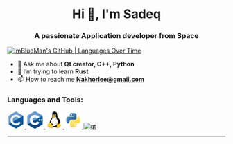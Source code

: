 <!--
## Hi there 👋


**imBlueMan/imBlueMan** is a ✨ _special_ ✨ repository because its `README.md` (this file) appears on your GitHub profile.

Here are some ideas to get you started:

- 🔭 I’m currently working on ...
- 🌱 I’m currently learning ...
- 👯 I’m looking to collaborate on ...
- 🤔 I’m looking for help with ...
- 💬 Ask me about ...
- 📫 How to reach me: ...
- 😄 Pronouns: ...
- ⚡ Fun fact: ...
<h3 align="left">Connect with me:</h3>

-->
<h1 align="center">Hi 👋, I'm Sadeq</h1>
<h3 align="center">A passionate Application developer from Space</h3>

[![imBlueMan's GitHub | Languages Over Time](https://stats.quira.sh/imBlueMan/languages-over-time?theme=dark)](https://quira.sh?utm_source=widgets&utm_campaign=imBlueMan)

- 💬 Ask me about **Qt creator, C++, Python**
- 🌱 I’m trying to learn **Rust**
- 📫 How to reach me **Nakhorlee@gmail.com**

<p align="left">
</p>

<h3 align="left">Languages and Tools:</h3>
<p align="left"> </a> <a href="https://www.cprogramming.com/" target="_blank" rel="noreferrer"> <img src="https://raw.githubusercontent.com/devicons/devicon/master/icons/c/c-original.svg" alt="c" width="40" height="40"/> </a> <a href="https://www.w3schools.com/cpp/" target="_blank" rel="noreferrer"> <img src="https://raw.githubusercontent.com/devicons/devicon/master/icons/cplusplus/cplusplus-original.svg" alt="cplusplus" width="40" height="40"/> </a> <a href="https://www.linux.org/" target="_blank" rel="noreferrer"> <img src="https://raw.githubusercontent.com/devicons/devicon/master/icons/linux/linux-original.svg" alt="linux" width="40" height="40"/> </a> </a> <a href="https://www.python.org" target="_blank" rel="noreferrer"> <img src="https://raw.githubusercontent.com/devicons/devicon/master/icons/python/python-original.svg" alt="python" width="40" height="40"/> </a> <a href="https://www.qt.io/" target="_blank" rel="noreferrer"> <img src="https://upload.wikimedia.org/wikipedia/commons/0/0b/Qt_logo_2016.svg" alt="qt" width="40" height="40"/> </a>  </p>

----



<!--[![imBlueMan's GitHub | Stats](https://stats.quira.sh/imBlueMan/github?theme=dark)](https://quira.sh?utm_source=widgets&utm_campaign=imBlueMan)
[![imBlueMan's GitHub | Topics Over Time](https://stats.quira.sh/imBlueMan/topics-over-time?theme=dark)](https://quira.sh?utm_source=widgets&utm_campaign=imBlueMan)-->




